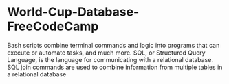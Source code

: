# World-Cup-Database-FreeCodeCamp
Bash scripts combine terminal commands and logic into programs that can execute or automate tasks, and much more.
SQL, or Structured Query Language, is the language for communicating with a relational database.
SQL join commands are used to combine information from multiple tables in a relational database
